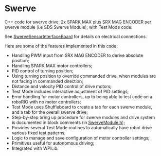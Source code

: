 # Swerve
C++ code for swerve drive: 2x SPARK MAX plus SRX MAG ENCODER per swerve module (i.e SDS Swerve Module); with Test Mode code.

See [SwerveSensorInterfaceBoard](https://github.com/Jagwires7443/SwerveSensorInterfaceBoard) for details on electrical connections.

Here are some of the features implemented in this code:

* Handling PWM input from SRX MAG ENCODER to derive absolute position;
* Handling SPARK MAX motor controllers;
* PID control of turning position;
* Using turning position to override commanded drive, when modules are not facing in commanded direction;
* Distance and velocity PID control of drive motors;
* Test Mode includes interactive adjustment of PID settings;
* Error handling for motor controllers, up to being able to test code on a roboRIO with no motor controllers;
* Test Mode uses Shuffleboard to create a tab for each swerve module, and a tab for the overall swerve drive;
* Step-by-step bring up procedure for swerve modules and drive system is documented in block comments (in [SwerveModule.h](https://github.com/Jagwires7443/Swerve/blob/master/src/main/include/subsystems/SwerveModule.h));
* Provides several Test Mode routines to automatically have robot drive various fixed test patterns;
* Logic to manage and save configuration of motor controller settings;
* Primitives useful for autonomous driving;
* Integrated with WPILib.
